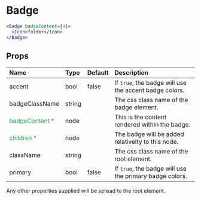 Badge
=====

```jsx
<Badge badgeContent={4}>
  <Icon>folder</Icon>
</Badge>
```

Props
-----

| Name | Type | Default | Description |
|:-----|:-----|:--------|:------------|
| accent | bool | false | If `true`, the badge will use the accent badge colors. |
| badgeClassName | string |  | The css class name of the badge element. |
| <span style="color: #31a148">badgeContent *</span> | node |  | This is the content rendered within the badge. |
| <span style="color: #31a148">children *</span> | node |  | The badge will be added relativelty to this node. |
| className | string |  | The css class name of the root element. |
| primary | bool | false | If `true`, the badge will use the primary badge colors. |

Any other properties supplied will be spread to the root element.
